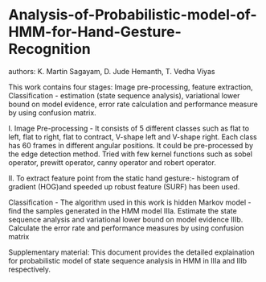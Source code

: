 # Analysis-of-Probabilistic-model-of-HMM-for-Hand-Gesture-Recognition
authors: K. Martin Sagayam, D. Jude Hemanth, T. Vedha Viyas

This work contains four stages: Image pre-processing, feature extraction, Classification - estimation (state sequence analysis), variational lower bound on model evidence, error rate calculation and performance measure by using confusion matrix.

I. Image Pre-processing - It consists of 5 different classes such as flat to left, flat to right, flat to contract, V-shape left and V-shape right. Each class has 60 frames in different angular positions. It could be pre-processed by the edge detection method. Tried with few kernel functions such as sobel operator, prewitt operator, canny operator and robert operator.

II. To extract feature point from the static hand gesture:- histogram of gradient (HOG)and speeded up robust feature (SURF) has been used.

Classification - The algorithm used in this work is hidden Markov model - find the samples generated in the HMM model
IIIa. Estimate the state sequence analysis and variational lower bound on model evidence
IIIb. Calculate the error rate and performance measures by using confusion matrix

Supplementary material: This document provides the detailed explaination for probabilistic model of state sequence analysis in HMM in IIIa and IIIb respectively.
